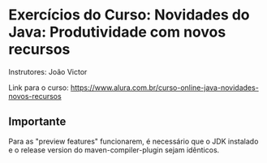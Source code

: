 # Exercícios do Curso: Novidades do Java: Produtividade com novos recursos

Instrutores: João Victor

Link para o curso: https://www.alura.com.br/curso-online-java-novidades-novos-recursos

## Importante

Para as "preview features" funcionarem, é necessário que o JDK instalado
e o release version do maven-compiler-plugin sejam idênticos.